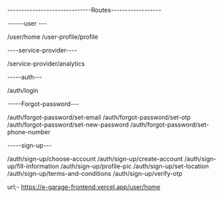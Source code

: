 ------------------------------Routes------------------

------user ---

/user/home
/user-profile/profile


----service-provider----

/service-provider/analytics


-----auth---

/auth/login


-----Forgot-password---

/auth/forgot-password/set-email
/auth/forgot-password/set-otp
/auth/forgot-password/set-new-password
/auth/forgot-password/set-phone-number


-----sign-up---

/auth/sign-up/choose-account
/auth/sign-up/create-account
/auth/sign-up/fill-information
/auth/sign-up/profile-pic
/auth/sign-up/set-location
/auth/sign-up/terms-and-conditions
/auth/sign-up/verify-otp


url;-
https://e-garage-frontend.vercel.app/user/home